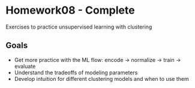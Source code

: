 # Homework08 - Complete

Exercises to practice unsupervised learning with clustering

## Goals

- Get more practice with the ML flow: encode -> normalize -> train -> evaluate
- Understand the tradeoffs of modeling parameters
- Develop intuition for different clustering models and when to use them
